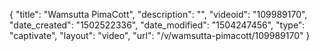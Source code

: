 {
    "title": "Wamsutta PimaCott",
    "description": "",
    "videoid": "109989170",
    "date_created": "1502522336",
    "date_modified": "1504247456",
    "type": "captivate",
    "layout": "video",
    "url": "\/v\/wamsutta-pimacott\/109989170"
}